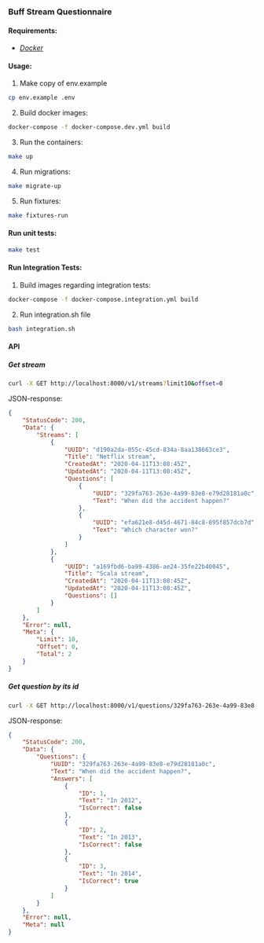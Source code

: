 ### Buff Stream Questionnaire


#### Requirements:
- *[Docker](https://docs.docker.com/)*


#### Usage:

1. Make copy of env.example
 ```bash
 cp env.example .env
 ```

2. Build docker images:
```bash
docker-compose -f docker-compose.dev.yml build
```

3. Run the containers:
```bash
make up
```

4. Run migrations:
```bash
make migrate-up
```

5. Run fixtures:
```bash
make fixtures-run
```


#### Run unit tests:
```bash
make test
```

#### Run Integration Tests:
1. Build images regarding integration tests:
```bash
docker-compose -f docker-compose.integration.yml build
```

2. Run integration.sh file
```bash
bash integration.sh
```

#### API

##### Get stream
```bash
curl -X GET http://localhost:8000/v1/streams?limit10&offset=0
```

JSON-response:
```json
{
    "StatusCode": 200,
    "Data": {
        "Streams": [
            {
                "UUID": "d190a2da-055c-45cd-834a-8aa138663ce3",
                "Title": "Netflix stream",
                "CreatedAt": "2020-04-11T13:08:45Z",
                "UpdatedAt": "2020-04-11T13:08:45Z",
                "Questions": [
                    {
                        "UUID": "329fa763-263e-4a99-83e8-e79d28181a0c",
                        "Text": "When did the accident happen?"
                    },
                    {
                        "UUID": "efa621e8-d45d-4671-84c8-895f857dcb7d",
                        "Text": "Which character won?"
                    }
                ]
            },
            {
                "UUID": "a169fbd6-ba99-4386-ae24-35fe22b40045",
                "Title": "Scala stream",
                "CreatedAt": "2020-04-11T13:08:45Z",
                "UpdatedAt": "2020-04-11T13:08:45Z",
                "Questions": []
            }
        ]
    },
    "Error": null,
    "Meta": {
        "Limit": 10,
        "Offset": 0,
        "Total": 2
    }
}
```

##### Get question by its id
```bash
curl -X GET http://localhost:8000/v1/questions/329fa763-263e-4a99-83e8-e79d28181a0c
```

JSON-response:
```json
{
    "StatusCode": 200,
    "Data": {
        "Questions": {
            "UUID": "329fa763-263e-4a99-83e8-e79d28181a0c",
            "Text": "When did the accident happen?",
            "Answers": [
                {
                    "ID": 1,
                    "Text": "In 2012",
                    "IsCorrect": false
                },
                {
                    "ID": 2,
                    "Text": "In 2013",
                    "IsCorrect": false
                },
                {
                    "ID": 3,
                    "Text": "In 2014",
                    "IsCorrect": true
                }
            ]
        }
    },
    "Error": null,
    "Meta": null
}
```